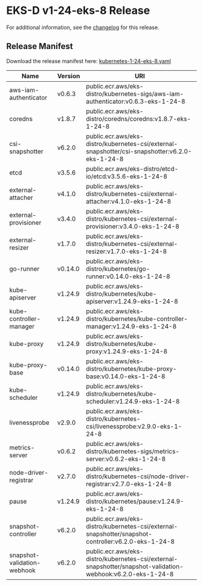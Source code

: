 # EKS-D v1-24-eks-8 Release

For additional information, see the [changelog](CHANGELOG-v1-24-eks-8.md) for this release.

## Release Manifest

Download the release manifest here: [kubernetes-1-24-eks-8.yaml](https://distro.eks.amazonaws.com/kubernetes-1-24/kubernetes-1-24-eks-8.yaml)

| Name | Version | URI |
|------|---------|-----|
| aws-iam-authenticator | v0.6.3 | public.ecr.aws/eks-distro/kubernetes-sigs/aws-iam-authenticator:v0.6.3-eks-1-24-8 |
| coredns | v1.8.7 | public.ecr.aws/eks-distro/coredns/coredns:v1.8.7-eks-1-24-8 |
| csi-snapshotter | v6.2.0 | public.ecr.aws/eks-distro/kubernetes-csi/external-snapshotter/csi-snapshotter:v6.2.0-eks-1-24-8 |
| etcd | v3.5.6 | public.ecr.aws/eks-distro/etcd-io/etcd:v3.5.6-eks-1-24-8 |
| external-attacher | v4.1.0 | public.ecr.aws/eks-distro/kubernetes-csi/external-attacher:v4.1.0-eks-1-24-8 |
| external-provisioner | v3.4.0 | public.ecr.aws/eks-distro/kubernetes-csi/external-provisioner:v3.4.0-eks-1-24-8 |
| external-resizer | v1.7.0 | public.ecr.aws/eks-distro/kubernetes-csi/external-resizer:v1.7.0-eks-1-24-8 |
| go-runner | v0.14.0 | public.ecr.aws/eks-distro/kubernetes/go-runner:v0.14.0-eks-1-24-8 |
| kube-apiserver | v1.24.9 | public.ecr.aws/eks-distro/kubernetes/kube-apiserver:v1.24.9-eks-1-24-8 |
| kube-controller-manager | v1.24.9 | public.ecr.aws/eks-distro/kubernetes/kube-controller-manager:v1.24.9-eks-1-24-8 |
| kube-proxy | v1.24.9 | public.ecr.aws/eks-distro/kubernetes/kube-proxy:v1.24.9-eks-1-24-8 |
| kube-proxy-base | v0.14.0 | public.ecr.aws/eks-distro/kubernetes/kube-proxy-base:v0.14.0-eks-1-24-8 |
| kube-scheduler | v1.24.9 | public.ecr.aws/eks-distro/kubernetes/kube-scheduler:v1.24.9-eks-1-24-8 |
| livenessprobe | v2.9.0 | public.ecr.aws/eks-distro/kubernetes-csi/livenessprobe:v2.9.0-eks-1-24-8 |
| metrics-server | v0.6.2 | public.ecr.aws/eks-distro/kubernetes-sigs/metrics-server:v0.6.2-eks-1-24-8 |
| node-driver-registrar | v2.7.0 | public.ecr.aws/eks-distro/kubernetes-csi/node-driver-registrar:v2.7.0-eks-1-24-8 |
| pause | v1.24.9 | public.ecr.aws/eks-distro/kubernetes/pause:v1.24.9-eks-1-24-8 |
| snapshot-controller | v6.2.0 | public.ecr.aws/eks-distro/kubernetes-csi/external-snapshotter/snapshot-controller:v6.2.0-eks-1-24-8 |
| snapshot-validation-webhook | v6.2.0 | public.ecr.aws/eks-distro/kubernetes-csi/external-snapshotter/snapshot-validation-webhook:v6.2.0-eks-1-24-8 |
